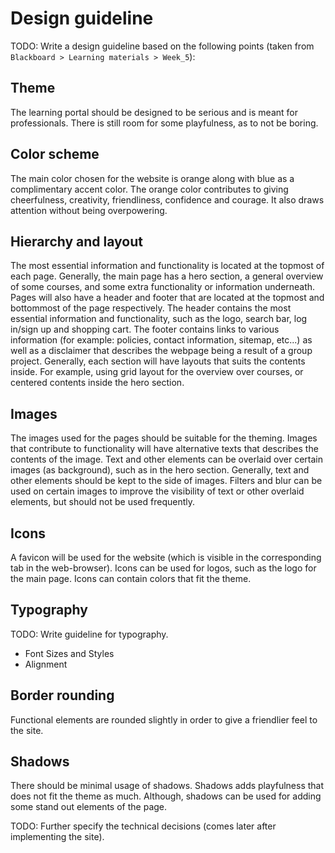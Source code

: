 # Design guideline

TODO: Write a design guideline based on the following points (taken from `Blackboard > Learning materials >
Week_5`):

## Theme

The learning portal should be designed to be serious and is meant for professionals. There is still room for some playfulness, as to not be boring.

## Color scheme

The main color chosen for the website is orange along with blue as a complimentary accent color. The orange color contributes to giving cheerfulness, creativity, friendliness, confidence and courage. It also draws attention without being overpowering.

## Hierarchy and layout

The most essential information and functionality is located at the topmost of each page. Generally, the main page has a hero section, a general overview of some courses, and some extra functionality or information underneath. Pages will also have a header and footer that are located at the topmost and bottommost of the page respectively. The header contains the most essential information and functionality, such as the logo, search bar, log in/sign up and shopping cart. The footer contains links to various information (for example: policies, contact information, sitemap, etc...) as well as a disclaimer that describes the webpage being a result of a group project. Generally, each section will have layouts that suits the contents inside. For example, using grid layout for the overview over courses, or centered contents inside the hero section.

## Images

The images used for the pages should be suitable for the theming. Images that contribute to functionality will have alternative texts that describes the contents of the image. Text and other elements can be overlaid over certain images (as background), such as in the hero section. Generally, text and other elements should be kept to the side of images. Filters and blur can be used on certain images to improve the visibility of text or other overlaid elements, but should not be used frequently.

## Icons

A favicon will be used for the website (which is visible in the corresponding tab in the web-browser). Icons can be used for logos, such as the logo for the main page. Icons can contain colors that fit the theme.

## Typography

TODO: Write guideline for typography.

- Font Sizes and Styles
- Alignment

## Border rounding

Functional elements are rounded slightly in order to give a friendlier feel to the site.

## Shadows

There should be minimal usage of shadows. Shadows adds playfulness that does not fit the theme as much. Although, shadows can be used for adding some stand out elements of the page.



TODO: Further specify the technical decisions (comes later after implementing the site).